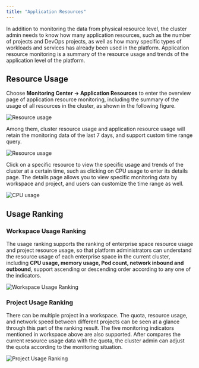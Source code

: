 ```yaml
---
title: "Application Resources"
---
```


In addition to monitoring the data from physical resource level, the cluster admin needs to know how many application resources, such as the number of projects and DevOps projects, as well as how many specific types of workloads and services has already been used in the platform. Application resource monitoring is a summary of the resource usage and trends of the application level of the platform.

## Resource Usage

Choose **Monitoring Center → Application Resources** to enter the overview page of application resource monitoring, including the summary of the usage of all resources in the cluster, as shown in the following figure.

![Resource usage](https://pek3b.qingstor.com/kubesphere-docs/png/20190311090558.png)

Among them, cluster resource usage and application resource usage will retain the monitoring data of the last 7 days, and support custom time range query.

![Resource usage](https://pek3b.qingstor.com/kubesphere-docs/png/20190311090825.png)

Click on a specific resource to view the specific usage and trends of the cluster at a certain time, such as clicking on CPU usage to enter its details page. The details page allows you to view specific monitoring data by workspace and project, and users can customize the time range as well.

![CPU usage](https://pek3b.qingstor.com/kubesphere-docs/png/20190311091044.png)

## Usage Ranking

### Workspace Usage Ranking

The usage ranking supports the ranking of enterprise space resource usage and project resource usage, so that platform administrators can understand the resource usage of each enterprise space in the current cluster, including **CPU usage, memory usage, Pod count, network inbound and outbound**, support ascending or descending order according to any one of the indicators.

![Workspace Usage Ranking](https://pek3b.qingstor.com/kubesphere-docs/png/20190311093059.png)

### Project Usage Ranking

There can be multiple project in a workspace. The quota, resource usage, and network speed between different projects can be seen at a glance through this part of the ranking result. The five monitoring indicators mentioned in workspace above are also supported. After compares the current resource usage data with the quota, the cluster admin can adjust the quota according to the monitoring situation.

![Project Usage Ranking](https://pek3b.qingstor.com/kubesphere-docs/png/20190311093418.png)


